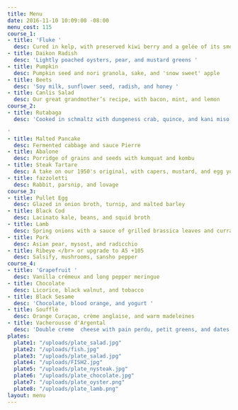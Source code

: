 ```yaml
---
title: Menu
date: 2016-11-10 10:09:00 -08:00
menu_cost: 115
course_1:
- title: 'Fluke '
  desc: Cured in kelp, with preserved kiwi berry and a gelée of its smoked bones
- title: Daikon Radish
  desc: 'Lightly poached oysters, pear, and mustard greens '
- title: Pumpkin
  desc: Pumpkin seed and nori granola, sake, and 'snow sweet' apple
- title: Beets
  desc: 'Soy milk, sunflower seed, radish, and honey '
- title: Canlis Salad
  desc: Our great grandmother’s recipe, with bacon, mint, and lemon
course_2:
- title: Rutabaga
  desc: 'Cooked in schmaltz with dungeness crab, quince, and kani miso

'
- title: Malted Pancake
  desc: Fermented cabbage and sauce Pierre
- title: Abalone
  desc: Porridge of grains and seeds with kumquat and kombu
- title: Steak Tartare
  desc: A take on our 1950's original, with capers, mustard, and egg yolk
- title: fazzoletti
  desc: Rabbit, parsnip, and lovage
course_3:
- title: Pullet Egg
  desc: Glazed in onion broth, turnip, and malted barley
- title: Black Cod
  desc: Lacinato kale, beans, and squid broth
- title: Lamb
  desc: Spring onions with a sauce of grilled brassica leaves and currant vinegar
- title: Pork
  desc: Asian pear, mysost, and radicchio
- title: Ribeye </br> or upgrade to A5 +105
  desc: Salsify, mushrooms, sansho pepper
course_4:
- title: 'Grapefruit '
  desc: Vanilla crémeux and long pepper meringue
- title: Chocolate
  desc: Licorice, black walnut, and tobacco
- title: Black Sesame
  desc: 'Chocolate, blood orange, and yogurt '
- title: Soufflè
  desc: Orange Curaçao, crème anglaise, and warm madeleines
- title: Vacherousse d'Argental
  desc: 'Double creme  cheese with pain perdu, petit greens, and dates '
plates:
  plate1: "/uploads/plate_salad.jpg"
  plate2: "/uploads/fish.jpg"
  plate3: "/uploads/plate_salad.jpg"
  plate4: "/uploads/FISH2.jpg"
  plate5: "/uploads/plate_nysteak.jpg"
  plate6: "/uploads/plate_chocolate.jpg"
  plate7: "/uploads/plate_oyster.png"
  plate8: "/uploads/plate_lamb.png"
layout: menu
---
```


